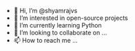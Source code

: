 - 👋 Hi, I’m @shyamrajvs
- 👀 I’m interested in open-source projects 
- 🌱 I’m currently learning Python 
- 💞️ I’m looking to collaborate on ...
- 📫 How to reach me ...

<!---
shyamrajvs/shyamrajvs is a ✨ special ✨ repository because its `README.md` (this file) appears on your GitHub profile.
You can click the Preview link to take a look at your changes.
--->
